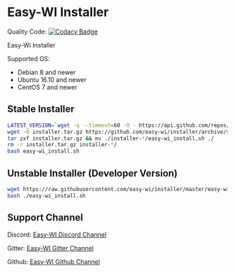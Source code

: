 # Easy-WI Installer

Quality Code: [![Codacy Badge](https://api.codacy.com/project/badge/Grade/577d1ee61d234585968cc5acbfb2a726)](https://www.codacy.com/app/Lacrimosa99/Easy-WI_Installer?utm_source=github.com&amp;utm_medium=referral&amp;utm_content=easy-wi/installer&amp;utm_campaign=Badge_Grade)

Easy-Wi Installer

Supported OS:
  - Debian 8 and newer
  - Ubuntu 16.10 and newer
  - CentOS 7 and newer

## Stable Installer
  
```sh
LATEST_VERSION=`wget -q --timeout=60 -O - https://api.github.com/repos/easy-wi/installer/releases/latest | grep -Po '(?<="tag_name": ")([0-9]\.[0-9]+)'` &&
wget -O installer.tar.gz https://github.com/easy-wi/installer/archive/$LATEST_VERSION.tar.gz
tar zxf installer.tar.gz && mv ./installer-*/easy-wi_install.sh ./
rm -r installer.tar.gz installer-*/
bash easy-wi_install.sh
```

## Unstable Installer (Developer Version)
  
```sh 
wget https://raw.githubusercontent.com/easy-wi/installer/master/easy-wi_install.sh
bash ./easy-wi_install.sh
```

## Support Channel
Discord: [Easy-WI Discord Channel](https://discord.gg/quJvvfF)

Gitter: [Easy-WI Gitter Channel](https://gitter.im/easy-wi/Lobby?utm_source=share-link&utm_medium=link&utm_campaign=share-link)

Github: [Easy-WI Github Channel](https://github.com/easy-wi/installer/issues)
